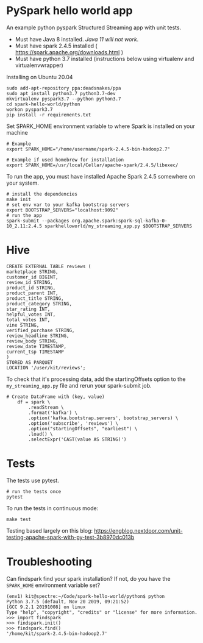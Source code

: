 # PySpark hello world app

An example python pyspark Structured Streaming app with unit tests.

- Must have Java 8 installed. *Java 11 will not work*.
- Must have spark 2.4.5 installed ( https://spark.apache.org/downloads.html )
- Must have python 3.7 installed (instructions below using virtualenv and virtualenvwrapper)

Installing on Ubuntu 20.04
```
sudo add-apt-repository ppa:deadsnakes/ppa
sudo apt install python3.7 python3.7-dev
mkvirtualenv pyspark3.7 --python python3.7
cd spark-hello-world/python
workon pyspark3.7
pip install -r requirements.txt
```

Set SPARK_HOME environment variable to where Spark is installed on your machine

```
# Example
export SPARK_HOME="/home/username/spark-2.4.5-bin-hadoop2.7"

# Example if used homebrew for installation
export SPARK_HOME=/usr/local/Cellar/apache-spark/2.4.5/libexec/
```

To run the app, you must have installed Apache Spark 2.4.5 somewhere on your system.
```
# install the dependencies
make init
# set env var to your kafka bootstrap servers
export BOOTSTRAP_SERVERS="localhost:9092"
# run the app 
spark-submit --packages org.apache.spark:spark-sql-kafka-0-10_2.11:2.4.5 sparkhelloworld/my_streaming_app.py $BOOTSTRAP_SERVERS
```
# Hive

```
CREATE EXTERNAL TABLE reviews (
marketplace STRING,
customer_id BIGINT,
review_id STRING,
product_id STRING,
product_parent INT,
product_title STRING,
product_category STRING,
star_rating INT,
helpful_votes INT,
total_votes INT,
vine STRING,
verified_purchase STRING,
review_headline STRING,
review_body STRING,
review_date TIMESTAMP,
current_tsp TIMESTAMP
)
STORED AS PARQUET
LOCATION '/user/kit/reviews';
```

To check that it's processing data, add the startingOffsets option to the `my_streaming_app.py` file and rerun your spark-submit job.
```
# Create DataFrame with (key, value)
    df = spark \
        .readStream \
        .format('kafka') \
        .option('kafka.bootstrap.servers', bootstrap_servers) \
        .option('subscribe', 'reviews') \
        .option("startingOffsets", "earliest") \
        .load() \
        .selectExpr('CAST(value AS STRING)')
```

# Tests

The tests use pytest.

```
# run the tests once
pytest
```

To run the tests in continuous mode:
```
make test
```

Testing based largely on this blog:
https://engblog.nextdoor.com/unit-testing-apache-spark-with-py-test-3b8970dc013b

# Troubleshooting

Can findspark find your spark installation? If not, do you have the `SPARK_HOME` environment variable set?

```
(env1) kit@spectre:~/Code/spark-hello-world/python$ python
Python 3.7.5 (default, Nov 20 2019, 09:21:52) 
[GCC 9.2.1 20191008] on linux
Type "help", "copyright", "credits" or "license" for more information.
>>> import findspark
>>> findspark.init()
>>> findspark.find()
'/home/kit/spark-2.4.5-bin-hadoop2.7'
```